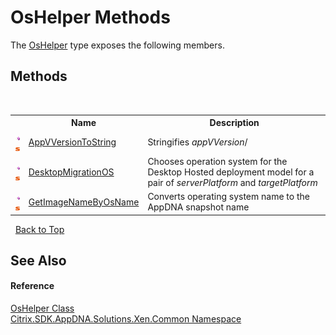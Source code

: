 # OsHelper Methods
 

The <a href="3bbbcb6e-f770-3893-0643-4ac959c06e99">OsHelper</a> type exposes the following members.


## Methods
&nbsp;<table><tr><th></th><th>Name</th><th>Description</th></tr><tr><td>![Public method](media/pubmethod.gif "Public method")![Static member](media/static.gif "Static member")</td><td><a href="c6923441-86d6-c919-32a3-0641685e5ae3">AppVVersionToString</a></td><td>
Stringifies *appVVersion*/</td></tr><tr><td>![Public method](media/pubmethod.gif "Public method")![Static member](media/static.gif "Static member")</td><td><a href="ebfcd973-fa02-b481-2bc0-57027137b9c5">DesktopMigrationOS</a></td><td>
Chooses operation system for the Desktop Hosted deployment model for a pair of *serverPlatform* and *targetPlatform*</td></tr><tr><td>![Public method](media/pubmethod.gif "Public method")![Static member](media/static.gif "Static member")</td><td><a href="494b56ec-43a3-0620-e3ed-82c502e283a8">GetImageNameByOsName</a></td><td>
Converts operating system name to the AppDNA snapshot name</td></tr></table>&nbsp;
<a href="#oshelper-methods">Back to Top</a>

## See Also


#### Reference
<a href="3bbbcb6e-f770-3893-0643-4ac959c06e99">OsHelper Class</a><br /><a href="013dc694-c357-448d-ed5a-b5c48a7f6852">Citrix.SDK.AppDNA.Solutions.Xen.Common Namespace</a><br />